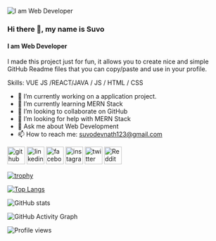 ![I am Web Developer](https://scontent.fdac31-1.fna.fbcdn.net/v/t39.30808-6/242589841_119913937070131_968422867058091875_n.jpg?_nc_cat=101&ccb=1-5&_nc_sid=09cbfe&_nc_ohc=Beq9A2cM60UAX9HNPr6&_nc_ht=scontent.fdac31-1.fna&oh=0553f09b983b41130beb835c04cdce17&oe=616ABAE4)


### Hi there 👋, my name is Suvo
#### I am Web Developer

I made this project just for fun, it allows you to create nice and simple GitHub Readme files that you can copy/paste and use in your profile.

Skills: VUE JS /REACT/JAVA / JS / HTML / CSS

- 🔭 I’m currently working on a application project. 
- 🌱 I’m currently learning MERN Stack 
- 👯 I’m looking to collaborate on GitHub 
- 🤔 I’m looking for help with MERN Stack 
- 💬 Ask me about Web Development 
- 📫 How to reach me: suvodevnath123@gmail.com 


[<img src='https://cdn.jsdelivr.net/npm/simple-icons@3.0.1/icons/github.svg' alt='github' height='40'>](https://github.com/SuvoDevNath)  [<img src='https://cdn.jsdelivr.net/npm/simple-icons@3.0.1/icons/linkedin.svg' alt='linkedin' height='40'>](https://www.linkedin.com/in/https://www.linkedin.com/in/suvo-dev-nath-b08108221//)  [<img src='https://cdn.jsdelivr.net/npm/simple-icons@3.0.1/icons/facebook.svg' alt='facebook' height='40'>](https://www.facebook.com/https://www.facebook.com/profile.php?id=100071545766237)  [<img src='https://cdn.jsdelivr.net/npm/simple-icons@3.0.1/icons/instagram.svg' alt='instagram' height='40'>](https://www.instagram.com/https://www.instagram.com/Suvo_Dev_Nath//)  [<img src='https://cdn.jsdelivr.net/npm/simple-icons@3.0.1/icons/twitter.svg' alt='twitter' height='40'>](https://twitter.com/https://twitter.com/SuvoDevNath1)  [<img src='https://cdn.jsdelivr.net/npm/simple-icons@3.0.1/icons/reddit.svg' alt='Reddit' height='40'>](https://www.reddit.com/user/https://www.reddit.com/user/Suvo_Dev_Nath)  

[![trophy](https://github-profile-trophy.vercel.app/?username=SuvoDevNath)](https://github.com/ryo-ma/github-profile-trophy)

[![Top Langs](https://github-readme-stats.vercel.app/api/top-langs/?username=SuvoDevNath)](https://github.com/anuraghazra/github-readme-stats)

![GitHub stats](https://github-readme-stats.vercel.app/api?username=SuvoDevNath&show_icons=true&count_private=true)  

![GitHub Activity Graph](https://activity-graph.herokuapp.com/graph?username=SuvoDevNath)  

![Profile views](https://gpvc.arturio.dev/SuvoDevNath)  

